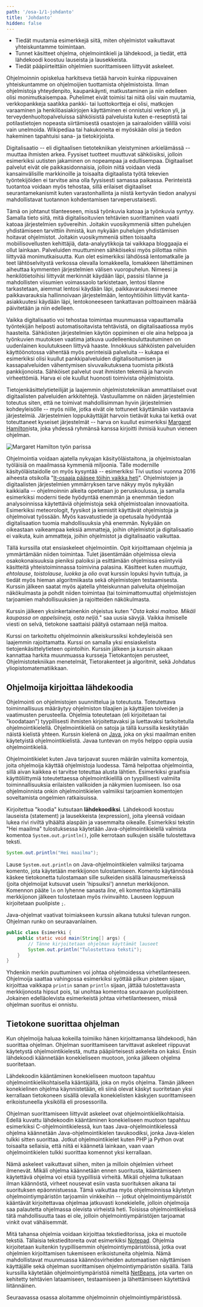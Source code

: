 ```yaml
---
path: '/osa-1/1-johdanto'
title: 'Johdanto'
hidden: false
---
```


<text-box variant='learningObjectives' name='Oppimistavoitteet'>

- Tiedät muutamia esimerkkejä siitä, miten ohjelmistot vaikuttavat yhteiskuntamme toimintaan.
- Tunnet käsitteet ohjelma, ohjelmointikieli ja lähdekoodi, ja tiedät, että lähdekoodi koostuu lauseista ja lausekkeista.
- Tiedät pääpiirteittäin ohjelmien suorittamiseen liittyvät askeleet.

</text-box>

<quiz id="447c1f83-2b96-4cf2-95b2-230569b7ad48"></quiz>

Ohjelmoinnin opiskelua harkitseva tietää harvoin kuinka riippuvainen yhteiskuntamme on ohjelmoijien tuottamista ohjelmistoista. Ilman ohjelmistoja yhteydenpito, kaupankäynti, matkustaminen ja niin edelleen olisi monimutkaisempaa. Puhelimet eivät toimisi tai niitä olisi vain muutamia, verkkopankkeja saatikka pankki- tai luottokortteja ei olisi, matkojen varaaminen ja henkilöasiakirjojen käyttäminen ei onnistuisi verkon yli, ja terveydenhuoltopalveluissa sähköisistä palveluista kuten e-reseptistä tai potilastietojen nopeasta siirtämisestä osastojen ja sairaaloiden välillä voisi vain unelmoida. Wikipediaa tai hakukoneita ei myöskään olisi ja tiedon hakeminen tapahtuisi sana- ja tietokirjoista.

Digitalisaatio -- eli digitaalisen tietotekniikan yleistyminen arkielämässä -- muuttaa ihmisten arkea. Fyysiset tuotteet muuttuvat sähköisiksi, jolloin esimerkiksi uutisten jakaminen on nopeampaa ja edullisempaa. Digitaaliset palvelut eivät ole paikkasidonnaisia, jolloin niitä voidaan viedä kansainvälisille markkinoille ja toisaalta digitaalista työtä tekevien työntekijöiden ei tarvitse aina olla fyysisesti samassa paikassa. Perinteistä tuotantoa voidaan myös tehostaa, sillä erilaiset digitaaliset seurantamekanismit kuten varastonhallinta ja niistä kertyvän tiedon analyysi mahdollistavat tuotannon kohdentamisen tarveperustaisesti.

Tämä on johtanut tilanteeseen, missä työnkuvia katoaa ja työnkuvia syntyy. Samalla tieto siitä, mitä digitalisoituvien tehtävien suorittaminen vaatii katoaa järjestelmien syövereihin. Joitakin vuosikymmeniä sitten puhelujen yhdistämiseen tarvittiin ihmistä, kun nykyään puhelujen yhdistämisen hoitavat ohjelmistot. Joitakin vuosikymmeniä sitten toisaalta mobiilisovellusten kehittäjiä, data-analyytikkoja tai vaikkapa bloggaajia ei ollut lainkaan. Palveluiden muuttuminen sähköiseksi myös piilottaa niihin liittyvää monimutkaisuutta. Kun olet esimerkiksi lähdössä lentomatkalle ja teet lähtöselvitystä verkossa olevalla lomakkeella, lomakkeen lähettäminen aiheuttaa kymmenten järjestelmien välisen vuoropuhelun. Nimeesi ja henkilötietoihisi liittyvät merkinnät käydään läpi, passisi tilanne ja mahdollisten viisumien voimassaolo tarkistetaan, lentosi tilanne tarkastetaan, aiemmat lentosi käydään läpi, paikkavarauksesi menee paikkavarauksia hallinnoivaan järjestelmään, lentoyhtiöihin liittyvät kanta-asiakkuutesi käydään läpi, lentokoneeseen tankattavan polttoaineen määrää päivitetään ja niin edelleen.

Vaikka digitalisaatio voi tehostaa toimintaa muunmuassa vapauttamalla työntekijän helposti automatisoitavista tehtävistä, on digitalisaatiossa myös haasteita. Sähköisten järjestelmien käytön oppiminen ei ole aina helppoa ja työnkuvien muutoksen vaatima jatkuva uudelleenkouluttautuminen on uudenlainen koulutukseen liittyvä haaste. Innokkuus sähköisten palveluiden käyttöönotossa vähentää myös perinteisiä palveluita -- kukapa ei esimerkiksi olisi kuullut pankkipalveluiden digitalisoitumisen ja kassapalveluiden vähentymisen sivuvaikutuksena tuomista pitkistä pankkijonoista. Sähköiset palvelut ovat ihmisten tekemiä ja harvoin virheettömiä. Harva ei ole kuullut huonosti toimivista ohjelmistoista.

<quiz id="2dd6dce9-1d2c-4fb2-aff0-ea68a49556ae"></quiz>


Tietojenkäsittelytieteilijät ja laajemmin ohjelmistotekniikan ammattilaiset ovat digitaalisten palveluiden arkkitehtejä. Vastuullamme on näiden järjestelmien toteutus siten, että ne toimivat mahdollisimman hyvin järjestelmien kohdeyleisölle -- myös niille, jotka eivät ole tottuneet käyttämään vastaavia järjestelmiä. Järjestelmien loppukäyttäjät harvoin tietävät kuka tai ketkä ovat toteuttaneet kyseiset järjestelmät -- harva on kuullut esimerkiksi [Margaret Hamilton](<https://en.wikipedia.org/wiki/Margaret_Hamilton_(scientist)>)ista, joka yhdessä ryhmänsä kanssa kirjoitti ihmisiä kuuhun vieneen ohjelman.

![Margaret Hamilton työn parissa](./margeret-action.jpg)

Ohjelmointia voidaan ajatella nykyajan käsityöläistaitona, ja ohjelmistoalan työläisiä on maailmassa kymmeniä miljoonia. Tälle modernille käsityöläistaidolle on myös kysyntää -- esimerkiksi Tivi uutisoi vuonna 2016 aiheesta otsikolla "[It-osaaja pääsee töihin vaikka heti](http://www.tivi.fi/Kaikki_uutiset/it-osaaja-paasee-toihin-vaikka-heti-6555159)". Ohjelmistojen ja digitaalisten järjestelmien ymmärryksen tarve näkyy myös nykyään kaikkialla -- ohjelmoinnin alkeita opetetaan jo peruskoulussa, ja samalla esimerkiksi moderni tiede hyödyntää enemmän ja enemmän tiedon analysoinnissa käytettäviä ohjelmistoja sekä ohjelmistoalan innovaatioita. Esimerkiksi meteorologit, fyysikot ja kemistit käyttävät ohjelmistoja ja ohjelmoivat työssään. Myös kasvatustiede ja opetusala hyödyntää digitalisaation tuomia mahdollisuuksia yhä enemmän. Nykyään on oikeastaan vaikeampaa keksiä ammatteja, joihin ohjelmistot ja digitalisaatio ei vaikuta, kuin ammatteja, joihin ohjelmistot ja digitalisaatio vaikuttaa.

Tällä kurssilla otat ensiaskeleet ohjelmointiin. Opit kirjoittamaan ohjelmia ja ymmärtämään niiden toimintaa. Tulet jäsentämään ohjelmissa olevia osakokonaisuuksia pieniksi paloiksi ja esittämään ohjelmissa esiintyviä käsitteitä yhteistoiminnassa toimivina palasina. Käsitteet kuten _muuttuja_, _ehtolause_, _toistolause_, _luokka_ ja _olio_ ovat kurssin lopuksi hyvin tuttuja, ja tiedät myös hieman algoritmiikasta sekä ohjelmistojen testaamisesta. Kurssin jälkeen saatat myös ajatella yhteiskunnan palveluita ohjelmoijan näkökulmasta ja pohdit niiden toimintaa (tai toimimattomuutta) ohjelmistojen tarjoamien mahdollisuuksien ja rajoitteiden näkökulmasta.

Kurssin jälkeen yksinkertainenkin ohjeistus kuten  "_Osta kaksi maitoa. Mikäli kaupassa on appelsiineja, osta neljä._" saa uusia sävyjä. Vaikka ihmiselle viesti on selvä, tietokone saattaisi päätyä ostamaan neljä maitoa.

Kurssi on tarkoitettu ohjelmoinnin alkeiskurssiksi kohdeyleisöä sen laajemmin rajoittamatta. Kurssi on samalla yksi ensiaskelista tietojenkäsittelytieteen opintoihin. Kurssin jälkeen ja kurssin aikaan kannattaa harkita muunmuassa kursseja Tietokantojen perusteet, Ohjelmistotekniikan menetelmät, Tietorakenteet ja algoritmit, sekä Johdatus yliopistomatematiikkaan.


## Ohjelmoija kirjoittaa lähdekoodia

Ohjelmointi on ohjelmistojen suunnittelua ja toteutusta. Toteutettava toiminnallisuus määräytyy ohjelmiston tilaajien ja käyttäjien toiveiden ja vaatimusten perusteella. Ohjelmia toteutetaan (eli kirjoitetaan tai "koodataan") tyypillisesti ihmisten kirjoitettavaksi ja luettavaksi tarkoitetulla ohjelmointikielellä. Ohjelmointikieliä on satoja ja tällä kurssilla keskitytään näistä kielistä yhteen. Kurssin kielenä on [Java](<https://en.wikipedia.org/wiki/Java_(programming_language)>), joka on yksi maailman eniten käytetyistä ohjelmointikielistä. Javaa tuntevan on myös helppo oppia uusia ohjelmointikieliä.

Ohjelmointikielet kuten Java tarjoavat suuren määrän valmiita komentoja, joita ohjelmoija käyttää ohjelmistoja luodessa. Tämä helpottaa ohjelmointia, sillä aivan kaikkea ei tarvitse toteuttaa alusta lähtien. Esimerkiksi graafisia käyttöliittymiä toteutettaessa ohjelmointikielillä on tyypillisesti valmiita toiminnallisuuksia erilaisten valikoiden ja näkymien luomiseen. Iso osa ohjelmoinnista onkin ohjelmointikielen valmiiksi tarjoamien komentojen soveltamista ongelmien ratkaisuissa.

Kirjoitettua "koodia" kutsutaan **lähdekoodiksi**. Lähdekoodi koostuu lauseista (statement) ja lausekkeista (expression), joita yleensä voidaan lukea rivi riviltä ylhäältä alaspäin ja vasemmalta oikealle. Esimerkiksi tekstin "Hei maailma" tulostuksessa käytetään Java-ohjelmointikielellä valmista komentoa `System.out.println()`, jolle kerrotaan sulkujen sisälle tulostettava teksti.

```java
System.out.println("Hei maailma");
```

Lause `System.out.println` on Java-ohjelmointikielen valmiiksi tarjoama komento, jota käytetään merkkijonon tulostamiseen. Komento käytännössä käskee tietokonetta tulostamaan sille sulkeiden sisällä lainausmerkeissä (joita ohjelmoijat kutsuvat usein 'hipsuiksi') annetun merkkijonon. Komennon pääte `ln` on lyhenne sanasta _line_, eli komentoa käyttämällä merkkijonon jälkeen tulostetaan myös rivinvaihto. Lauseen loppuun kirjoitetaan puolipiste `;`.

Java-ohjelmat vaativat toimiakseen kurssin aikana tutuksi tulevan rungon. Ohjelman runko on seuraavanlainen.

```java
public class Esimerkki {
    public static void main(String[] args) {
        // Tänne kirjoitetaan ohjelman käyttämät lauseet
        System.out.println("Tulostettava teksti");
    }
}
```

Yhdenkin merkin puuttuminen voi johtaa ohjelmoidessa virhetilanteeseen. Ohjelmoija saattaa vahingossa esimerkiksi syöttää pilkun pisteen sijaan, kirjoittaa vaikkapa `printin` sanan `println` sijaan, jättää tulostettavasta merkkijonosta hipsut pois, tai unohtaa komentoa seuraavan puolipisteen. Jokainen edelläolevista esimerkeistä johtaa virhetilanteeseen, missä ohjelman suoritus ei onnistu.


<quiz id="3231a09a-1ff2-4810-af7e-19aaec0deccc"></quiz>


## Tietokone suorittaa ohjelman

Kun ohjelmoija haluaa kokeilla toimiiko hänen kirjoittamansa lähdekoodi, hän suorittaa ohjelman. Ohjelman suorittamiseen tarvittavat askeleet riippuvat käytetystä ohjelmointikielestä, mutta pääpiirteisesti askeleita on kaksi. Ensin lähdekoodi käännetään konekieliseen muotoon, jonka jälkeen ohjelma suoritetaan.

Lähdekoodin kääntäminen konekieliseen muotoon tapahtuu ohjelmointikielikohtaisella kääntäjällä, joka on myös ohjelma. Tämän jälkeen konekielinen ohjelma käynnistetään, eli siinä olevat käskyt suoritetaan yksi kerrallaan tietokoneen sisällä olevalla konekielisten käskyjen suorittamiseen erikoistuneella yksiköllä eli prosessorilla.

Ohjelman suorittamiseen liittyvät askeleet ovat ohjelmointikielikohtaisia. Edellä kuvattu lähdekoodin kääntäminen konekieliseen muotoon tapahtuu esimerkiksi C-ohjelmointikielessä, kun taas Java-ohjelmointikielessä ohjelma käännetään Java-ohjelmointikielen tavukoodiksi, jonka Java-kielen tulkki sitten suorittaa. Jotkut ohjelmointikielet kuten PHP ja Python ovat toisaalta sellaisia, että niitä ei käännetä lainkaan, vaan vaan ohjelmointikielen tulkki suorittaa komennot yksi kerrallaan.

Nämä askeleet vaikuttavat siihen, miten ja milloin ohjelmien virheet ilmenevät. Mikäli ohjelma käännetään ennen suoritusta, kääntämiseen käytettävä ohjelma voi etsiä tyypillisiä virheitä. Mikäli ohjelma tulkataan ilman käännöstä, virheet nousevat esiin vasta suorituksen aikana tai suorituksen epäonnistuessa. Tämä vaikuttaa myös ohjelmoinnissa käytetyn ohjelmointiympäristön tarjoamiin vinkkeihin -- jotkut ohjelmointiympäristöt kääntävät kirjoitettavaa ohjelmaa jatkuvasti konekielelle, jolloin ohjelmoija saa palautetta ohjelmassa olevista virheistä heti. Toisissa ohjelmointikielissä tätä mahdollisuutta taas ei ole, jolloin ohjelmointiympäristöjen tarjoamat vinkit ovat vähäisemmät.

Mitä tahansa ohjelmia voidaan kirjoittaa tekstieditorissa, joka ei muotoile tekstiä. Tällaisia tekstieditoreita ovat esimerkiksi [Notepad](https://en.wikipedia.org/wiki/Microsoft_Notepad). Ohjelmia kirjoitetaan kuitenkin tyypillisemmin ohjelmointiympäristöissä, jotka ovat ohjelmien kirjoittamisen tukemiseen erikoistuneita ohjelmia. Nämä mahdollistavat muunmuassa käännösvirheiden automaatisen näyttämisen käyttäjälle sekä ohjelman suorittamisen ohjelmointiympäristön sisällä. Tällä kurssilla käytetään ohjelmointiympäristöä nimeltä [NetBeans](https://en.wikipedia.org/wiki/NetBeans), jota varten on kehitetty tehtävien lataamiseen, testaamiseen ja lähettämiseen käytettävä liitännäinen.

Seuraavassa osassa aloitamme ohjelmoinnin ohjelmointiympäristössä.
